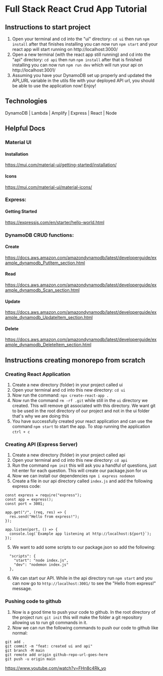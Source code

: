 # Full Stack React Crud App Tutorial

## Instructions to start project

1. Open your terminal and cd into the "ui" directory: `cd ui` then run `npm install` after that finishes installing you can now run `npm start` and your react app will start running on http://localhost:3000/
2. Open a new terminal (with the react app still running) and cd into the "api" directory: `cd api` then run `npm install` after that is finished installing you can now run `npm run dev` which will run your api on http://localhost:3001/
3. Assuming you have your DynamoDB set up properly and updated the API_URL variable in the utils file with your deployed
   API url, you should be able to use the application now! Enjoy!

## Technologies

DynamoDB | Lambda | Amplify | Express | React | Node

## Helpful Docs

### Material UI

#### Installation

https://mui.com/material-ui/getting-started/installation/

#### Icons

https://mui.com/material-ui/material-icons/

### Express:

#### Getting Started

https://expressjs.com/en/starter/hello-world.html

### DynamoDB CRUD functions:

#### Create

https://docs.aws.amazon.com/amazondynamodb/latest/developerguide/example_dynamodb_PutItem_section.html

#### Read

https://docs.aws.amazon.com/amazondynamodb/latest/developerguide/example_dynamodb_Scan_section.html

#### Update

https://docs.aws.amazon.com/amazondynamodb/latest/developerguide/example_dynamodb_UpdateItem_section.html

#### Delete

https://docs.aws.amazon.com/amazondynamodb/latest/developerguide/example_dynamodb_DeleteItem_section.html

## Instructions creating monorepo from scratch

### Creating React Application

1. Create a new directory (folder) in your project called ui
2. Open your terminal and cd into this new directory: `cd ui`
3. Now run the command: `npx create-react-app .`
4. Now run the command `rm -rf .git` while still in the `ui` directory we created. This will remove git associated with this directory. We want git to be used in the root directory of our project and not in the ui folder that's why we are doing this
5. You have successfully created your react application and can use the command `npm start` to start the app. To stop running the application `ctrl + c`

### Creating API (Express Server)

1. Create a new directory (folder) in your project called api
2. Open your terminal and cd into this new directory: `cd api`
3. Run the command `npm init` this will ask you a handful of questions, just hit enter for each question. This will create our package.json for us
4. Now we can install our dependencies `npm i express nodemon`
5. Create a file in our api directory called `index.js` and add the following express code:

```
const express = require("express");
const app = express();
const port = 3001;

app.get("/", (req, res) => {
  res.send("Hello from express!");
});

app.listen(port, () => {
  console.log(`Example app listening at http://localhost:${port}`);
});
```

5. We want to add some scripts to our package.json so add the following:

```
  "scripts": {
    "start": "node index.js",
    "dev": "nodemon index.js"
  },
```

6. We can start our API. While in the api directory run `npm start` and you can now go to `http://localhost:3001/` to see the "Hello from express!" message.

### Pushing code to github

1. Now is a good time to push your code to github. In the root directory of the project run: `git init` this will make the folder a git repository allowing us to run git commands in it.
2. Now we can run the following commands to push our code to github like normal:

```
git add .
git commit -m "feat: created ui and api"
git branch -M main
git remote add origin github-repo-url-goes-here
git push -u origin main
```

https://www.youtube.com/watch?v=FHn8c4Rk_yo

